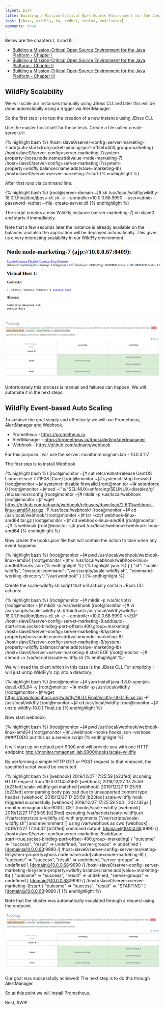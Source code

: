 ```yaml
---
layout: post
title: Building a Mission-Critical Open Source Environment for the Java Platform - Chapter IV-#WIP
tags: [jboss, wildfly, ha, redhat, centos, modcluster]
comments: true
---
```


Below are the chapters I, II and III:

* [Building a Mission-Critical Open Source Environment for the Java Platform - Chapter I](http://mlab.run/2019/12/18/wildfly-ha-1)
* [Building a Mission-Critical Open Source Environment for the Java Platform - Chapter II](http://mlab.run/2019/12/21/wildfly-ha-2)
* [Building a Mission-Critical Open Source Environment for the Java Platform - Chapter III](http://mlab.run/2019/12/21/wildfly-ha-3/)

##  WildFly Scalability

We will scale our instances manually using JBoss CLI and later this will be done automatically using a trigger via AlertManager.

So the first step is to test the creation of a new instance using JBoss CLI.

Use the master host itself for these tests. Create a file called create-server.cli:

{% highlight bash %}
/host=slave0/server-config=server-marketing-7:add(auto-start=true,socket-binding-port-offset=400,group=marketing)
/host=slave0/server-config=server-marketing-7/system-property=jboss.node.name:add(value=node-marketing-7)
/host=slave0/server-config=server-marketing-7/system-property=wildfly.balancer.name:add(value=marketing-lb)
/host=slave0/server=server-marketing-7:start
{% endhighlight %}

After that runs via command line:

{% highlight bash %}
[root@server-domain ~]# sh /usr/local/wildfly/wildfly-18.0.1.Final/bin/jboss-cli.sh -c --controller=10.0.0.68:9990 --user=admin --password=redhat --file=create-server.cli
{% endhighlight %}

The script creates a new WildFly instance (server-marketing-7) on slave0 and starts it immediately.

Note that a few seconds later the instance is already available on the balancer and also the application will be deployed automatically. This gives us a very interesting scalability in our WildFly environment.

![](/images/201912-hawildfly-19.png)


![](/images/201912-hawildfly-20.png)

Unfortunately this process is manual and failures can happen. We will automate it in the next steps.

##  WildFly Event-based Auto Scaling

To achieve the goal simply and effectively we will use Prometheus, AlertManager and Webhook. 

* Prometheus - https://prometheus.io
* AlertManager - https://prometheus.io/docs/alerting/alertmanager
* Webhook - https://github.com/adnanh/webhook

For this purpose I will use the server: monitor.mmagnani.lab - 10.0.0.117

The first step is to install Webhook.

{% highlight bash %}
[root@monitor ~]# cat /etc/redhat-release 
CentOS Linux release 7.7.1908 (Core)
[root@monitor ~]# systemctl stop firewalld
[root@monitor ~]# systemctl disable firewalld
[root@monitor ~]# setenforce 0
[root@monitor ~]# sed -i "s/^SELINUX=enforcing/SELINUX=disabled/g" /etc/selinux/config
[root@monitor ~]# mkdir -p /usr/local/webhook
[root@monitor ~]# wget https://github.com/adnanh/webhook/releases/download/2.6.11/webhook-linux-amd64.tar.gz -P /usr/local/webhook/
[root@monitor ~]# cd /usr/local/webhook/
[root@monitor ~]# tar -xzvf webhook-linux-amd64.tar.gz 
[root@monitor ~]# cd webhook-linux-amd64
[root@monitor ~]# ls
webhook
[root@monitor ~]# pwd
/usr/local/webhook/webhook-linux-amd64
{% endhighlight %}

Now create the hooks.json file that will contain the action to take when any event happens:

{% highlight bash %}
[root@monitor ~]# pwd
/usr/local/webhook/webhook-linux-amd64
[root@monitor ~]# vi /usr/local/webhook/webhook-linux-amd64/hooks.json
{% endhighlight %}
{% highlight json %}
[
  {
    "id": "scale-wildfly",
    "execute-command": "/var/scripts/scale-wildfly.sh",
    "command-working-directory": "/var/webhook"
  }
]
{% endhighlight %}

Create the scale-wildfly.sh script that will actually contain JBoss CLI actions:

{% highlight bash %}
[root@monitor ~]# mkdir -p /var/scripts/
[root@monitor ~]# mkdir -p /var/webhook
[root@monitor ~]# vi /var/scripts/scale-wildfly.sh
#!/bin/bash
/usr/local/wildfly/wildfly-18.0.1.Final/bin/jboss-cli.sh -c --controller=10.0.0.68:9990  <<EOF
/host=slave0/server-config=server-marketing-8:add(auto-start=true,socket-binding-port-offset=400,group=marketing)
/host=slave0/server-config=server-marketing-8/system-property=jboss.node.name:add(value=node-marketing-8)
/host=slave0/server-config=server-marketing-8/system-property=wildfly.balancer.name:add(value=marketing-lb)
/host=slave0/server=server-marketing-8:start
EOF
[root@monitor ~]# chmod +x /var/scripts/scale-wildfly.sh
{% endhighlight %}

We will need the client which in this case is the JBoss CLI. For simplicity I will just unzip WildFly's zip into a directory.

{% highlight bash %}
[root@monitor ~]# yum install java-1.8.0-openjdk-devel.x86_64 -y
[root@monitor ~]# mkdir -p /usr/local/wildfly
[root@monitor ~]# wget https://download.jboss.org/wildfly/18.0.1.Final/wildfly-18.0.1.Final.zip -P /usr/local/wildfly
[root@monitor ~]# cd /usr/local/wildfly
[root@monitor ~]# unzip wildfly-18.0.1.Final.zip
{% endhighlight %}

Now start webhook:

{% highlight bash %}
[root@monitor ~]# pwd
/usr/local/webhook/webhook-linux-amd64
[root@monitor ~]# ./webhook  -hooks hooks.json -verbose
 ####TODO put this as a service script
{% endhighlight %}

It will start up on default port 9000 and will provide you with one HTTP endpoint: http://monitor.mmagnani.lab:9000/hooks/scale-wildfly

By performing a simple HTTP GET or POST request to that endpoint, the specified script would be executed.

{% highlight bash %}
[webhook] 2019/12/27 17:25:59 [b23fed] incoming HTTP request from 10.0.0.114:52462
[webhook] 2019/12/27 17:25:59 [b23fed] scale-wildfly got matched
[webhook] 2019/12/27 17:25:59 [b23fed] error parsing body payload due to unsupported content type header: 
[webhook] 2019/12/27 17:25:59 [b23fed] scale-wildfly hook triggered successfully
[webhook] 2019/12/27 17:25:59 200 | 232.132µs | monitor.mmagnani.lab:9000 | GET /hooks/scale-wildfly 
[webhook] 2019/12/27 17:25:59 [b23fed] executing /var/scripts/scale-wildfly.sh (/var/scripts/scale-wildfly.sh) with arguments ["/var/scripts/scale-wildfly.sh"] and environment [] using /var/webhook as cwd
[webhook] 2019/12/27 17:26:02 [b23fed] command output: [domain@10.0.0.68:9990 /] /host=slave0/server-config=server-marketing-8:add(auto-start=true,socket-binding-port-offset=400,group=marketing)
{
    "outcome" => "success",
    "result" => undefined,
    "server-groups" => undefined
}
[domain@10.0.0.68:9990 /] /host=slave0/server-config=server-marketing-8/system-property=jboss.node.name:add(value=node-marketing-8)
{
    "outcome" => "success",
    "result" => undefined,
    "server-groups" => undefined
}
[domain@10.0.0.68:9990 /] /host=slave0/server-config=server-marketing-8/system-property=wildfly.balancer.name:add(value=marketing-lb)
{
    "outcome" => "success",
    "result" => undefined,
    "server-groups" => undefined
}
[domain@10.0.0.68:9990 /] /host=slave0/server=server-marketing-8:start
{
    "outcome" => "success",
    "result" => "STARTING"
}
[domain@10.0.0.68:9990 /] 
{% endhighlight %}

Note that the cluster was automatically escalated through a request using the endpoint.

![](/images/201912-hawildfly-21.png)

Our goal was successfully achieved! The next step is to do this through AlertManager.

So at this point we will install Prometheus.


Best, #WIP